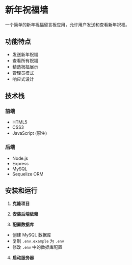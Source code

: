 # 新年祝福墙

一个简单的新年祝福留言板应用，允许用户发送和查看新年祝福。

## 功能特点

- 发送新年祝福
- 查看所有祝福
- 精选祝福展示
- 管理员模式
- 响应式设计

## 技术栈

### 前端
- HTML5
- CSS3
- JavaScript (原生)

### 后端
- Node.js
- Express
- MySQL
- Sequelize ORM

## 安装和运行

1. **克隆项目**

2. **安装后端依赖**

3. **配置数据库**
- 创建 MySQL 数据库
- 复制 `.env.example` 为 `.env`
- 修改 `.env` 中的数据库配置

4. **启动服务器**